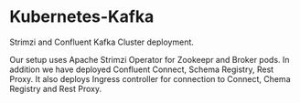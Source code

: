 # Kubernetes-Kafka
Strimzi and Confluent Kafka Cluster deployment.

Our setup uses Apache Strimzi Operator for Zookeepr and Broker pods. 
In addition we have deployed Confluent Connect, Schema Registry, Rest Proxy.
It also deploys Ingress controller for connection to Connect, Chema Registry and Rest Proxy.
